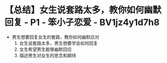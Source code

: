 # 【总结】女生说套路太多，教你如何幽默回复 - P1 - 笨小子恋爱 - BV1jz4y1d7h8

-   男生想要回复女生的套路，教你如何幽默应对
    1.  女生说套路太多，男生想要学会如何回复
    2.  女生希望男生能够幽默回应
    3.  描述男生对女生的思念和期待